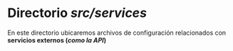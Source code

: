 # Directorio *src/services*

En este directorio ubicaremos archivos de configuración relacionados con **servicios externos (_como la API_)**

